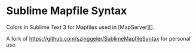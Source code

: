 # Sublime Mapfile Syntax

Colors in Sublime Text 3 for Mapfiles used in [MapServer][].

A fork of https://github.com/szinggeler/SublimeMapfileSyntax for personal use.

